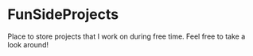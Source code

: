 # FunSideProjects
Place to store projects that I work on during free time.
Feel free to take a look around!
